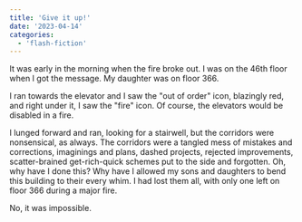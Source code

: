 ```yaml
---
title: 'Give it up!'
date: '2023-04-14'
categories:
  - 'flash-fiction'
---
```


It was early in the morning when the fire broke out. I was on the 46th floor
when I got the message. My daughter was on floor 366.

I ran towards the elevator and I saw the "out of order" icon, blazingly red, and
right under it, I saw the "fire" icon. Of course, the elevators would be
disabled in a fire.

I lunged forward and ran, looking for a stairwell, but the corridors were
nonsensical, as always. The corridors were a tangled mess of mistakes and
corrections, imaginings and plans, dashed projects, rejected improvements,
scatter-brained get-rich-quick schemes put to the side and forgotten. Oh, why
have I done this? Why have I allowed my sons and daughters to bend this building
to their every whim. I had lost them all, with only one left on floor 366 during
a major fire.

No, it was impossible.
